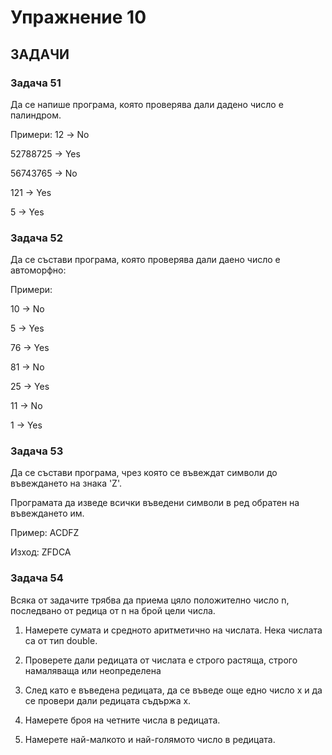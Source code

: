 # Упражнение 10
## ЗАДАЧИ

### Задача 51
   Да се напише програма, която проверява дали дадено число е палиндром.
   
Примери:
12 -> No

52788725 -> Yes

56743765 -> No

121 -> Yes

5 -> Yes

### Задача 52
   Да се състави програма, която проверява дали даено число е автоморфно:

Примери:

10 -> No

5 -> Yes

76 -> Yes

81 -> No

25 -> Yes

11 -> No

1 -> Yes

### Задача 53
 Да се състави програма, чрез която се въвеждат символи до въвеждането на знака 'Z'. 
 
 Програмата да изведе всички въведени символи в ред обратен на въвеждането им.

  Пример: ACDFZ

  Изход: ZFDCA

### Задача 54
  Всяка от задачите трябва да приема цяло положително число n, последвано от редица от n на брой цели числа.

  1. Намерете сумата и средното аритметично на числата. Нека числата са от тип double.
  
  2. Проверете дали редицата от числата е строго растяща, строго намаляваща или неопределена
  
  3. След като е въведена редицата, да се въведе още едно число x и да се провери дали редицата съдържа x.
  
  4. Намерете броя на четните числа в редицата.
  
  5. Намерете най-малкото и най-голямото число в редицата.



